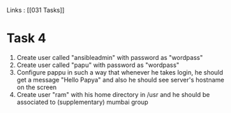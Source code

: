 Links : [[031 Tasks]]

# Task 4

1. Create user called "ansibleadmin" with password as "wordpass"
2. Create user called "papu" with password as "wordpass"
3. Configure pappu in such a way that whenever he takes login, he should get a message "Hello Papya" and also he should see server's hostname on the screen
4. Create user "ram" with his home directory in /usr and he should be associated to (supplementary) mumbai group